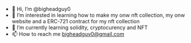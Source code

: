 - 👋 Hi, I’m @bigheadguy0
- 👀 I’m interested in learning how to make my onw nft collection, my onw website and a ERC-721 contract for my nft collection
- 🌱 I’m currently learning solidity, cryptocurency and NFT   
- 📫 How to reach me bigheadguy0@gmail.com

<!---
bigheadguy0/bigheadguy0 is a ✨ special ✨ repository because its `README.md` (this file) appears on your GitHub profile.
You can click the Preview link to take a look at your changes.
--->
